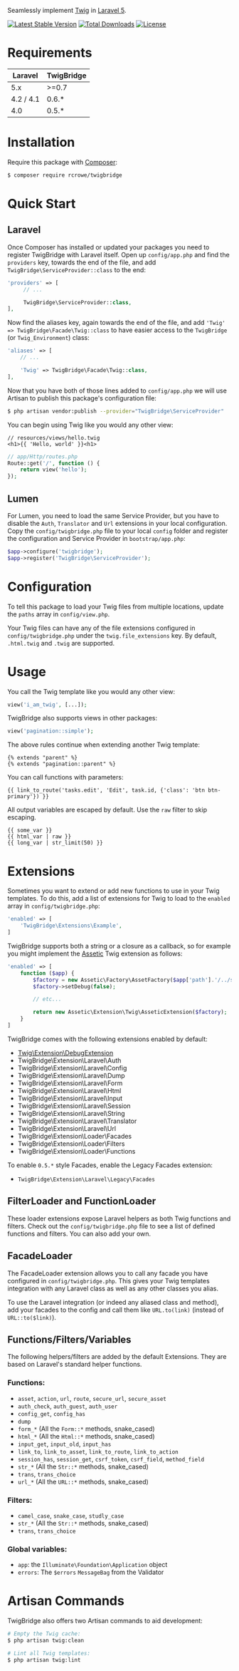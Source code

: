 Seamlessly implement [Twig](https://twig.symfony.com/) in [Laravel 5](https://laravel.com/).

[![Latest Stable Version](https://poser.pugx.org/rcrowe/twigbridge/v/stable.png)](https://packagist.org/packages/rcrowe/twigbridge)
[![Total Downloads](https://poser.pugx.org/rcrowe/twigbridge/downloads.png)](https://packagist.org/packages/rcrowe/twigbridge)
[![License](https://poser.pugx.org/rcrowe/twigbridge/license.png)](https://packagist.org/packages/rcrowe/twigbridge)

# Requirements

| Laravel   | TwigBridge |
| --------- | ---------- |
| 5.x       | >=0.7      |
| 4.2 / 4.1 | 0.6.*      |
| 4.0       | 0.5.*      |

# Installation
Require this package with [Composer](https://getcomposer.org/):

```bash
$ composer require rcrowe/twigbridge
```

# Quick Start

## Laravel
Once Composer has installed or updated your packages you need to register TwigBridge with
Laravel itself. Open up `config/app.php` and find the `providers` key, towards the end of
the file, and add `TwigBridge\ServiceProvider::class` to the end:

```php
'providers' => [
     // ...

     TwigBridge\ServiceProvider::class,
],
```

Now find the aliases key, again towards the end of the file, and add 
`'Twig' => TwigBridge\Facade\Twig::class` to have easier access to the `TwigBridge`
(or `Twig_Environment`) class:

```php
'aliases' => [
    // ...

    'Twig' => TwigBridge\Facade\Twig::class,
],
```

Now that you have both of those lines added to `config/app.php` we will use Artisan to
publish this package's configuration file:

```bash
$ php artisan vendor:publish --provider="TwigBridge\ServiceProvider"
```

You can begin using Twig like you would any other view:

```twig
// resources/views/hello.twig
<h1>{{ 'Hello, world' }}<h1>
```

```php
// app/Http/routes.php
Route::get('/', function () {
    return view('hello');
});
```

## Lumen
For Lumen, you need to load the same Service Provider, but you have to disable the `Auth`,
`Translator` and `Url` extensions in your local configuration. Copy the `config/twigbridge.php`
file to your local `config` folder and register the configuration and Service Provider in
`bootstrap/app.php`:

```php
$app->configure('twigbridge');
$app->register('TwigBridge\ServiceProvider');
```

# Configuration
To tell this package to load your Twig files from multiple locations, update the `paths` array
in `config/view.php`.

Your Twig files can have any of the file extensions configured in `config/twigbridge.php`
under the `twig.file_extensions` key. By default, `.html.twig` and `.twig` are supported.

# Usage
You call the Twig template like you would any other view:

```php
view('i_am_twig', [...]);
```

TwigBridge also supports views in other packages:

```php
view('pagination::simple');
```

The above rules continue when extending another Twig template:

```twig
{% extends "parent" %}
{% extends "pagination::parent" %}
```

You can call functions with parameters:

```twig
{{ link_to_route('tasks.edit', 'Edit', task.id, {'class': 'btn btn-primary'}) }}
```

All output variables are escaped by default. Use the `raw` filter to skip escaping.

```twig
{{ some_var }}
{{ html_var | raw }}
{{ long_var | str_limit(50) }}
```

# Extensions
Sometimes you want to extend or add new functions to use in your Twig templates. To do this,
add a list of extensions for Twig to load to the `enabled` array in `config/twigbridge.php`:

```php
'enabled' => [
    'TwigBridge\Extensions\Example',
]
```

TwigBridge supports both a string or a closure as a callback, so for example you might
implement the [Assetic](https://github.com/kriswallsmith/assetic) Twig extension as
follows:

```php
'enabled' => [
    function ($app) {
        $factory = new Assetic\Factory\AssetFactory($app['path'].'/../some/path/');
        $factory->setDebug(false);

        // etc...

        return new Assetic\Extension\Twig\AsseticExtension($factory);
    }
]
```

TwigBridge comes with the following extensions enabled by default:

- [Twig\Extension\DebugExtension](http://twig.sensiolabs.org/doc/extensions/debug.html)
- TwigBridge\Extension\Laravel\Auth
- TwigBridge\Extension\Laravel\Config
- TwigBridge\Extension\Laravel\Dump
- TwigBridge\Extension\Laravel\Form
- TwigBridge\Extension\Laravel\Html
- TwigBridge\Extension\Laravel\Input
- TwigBridge\Extension\Laravel\Session
- TwigBridge\Extension\Laravel\String
- TwigBridge\Extension\Laravel\Translator
- TwigBridge\Extension\Laravel\Url
- TwigBridge\Extension\Loader\Facades
- TwigBridge\Extension\Loader\Filters
- TwigBridge\Extension\Loader\Functions

To enable `0.5.*` style Facades, enable the Legacy Facades extension:
- `TwigBridge\Extension\Laravel\Legacy\Facades`

## FilterLoader and FunctionLoader

These loader extensions expose Laravel helpers as both Twig functions and filters. Check
out the `config/twigbridge.php` file to see a list of defined functions and filters. You
can also add your own.

## FacadeLoader

The FacadeLoader extension allows you to call any facade you have configured in
`config/twigbridge.php`. This gives your Twig templates integration with any Laravel class
as well as any other classes you alias.

To use the Laravel integration (or indeed any aliased class and method), add your facades
to the config and call them like `URL.to(link)` (instead of `URL::to($link)`).

## Functions/Filters/Variables

The following helpers/filters are added by the default Extensions. They are based on 
Laravel's standard helper functions.

### Functions:
 * `asset`, `action`, `url`, `route`, `secure_url`, `secure_asset`
 * `auth_check`, `auth_guest`, `auth_user`
 * `config_get`, `config_has`
 * `dump`
 * `form_*` (All the `Form::*` methods, snake_cased)
 * `html_*` (All the `Html::*` methods, snake_cased)
 * `input_get`, `input_old`, `input_has`
 * `link_to`, `link_to_asset`, `link_to_route`, `link_to_action`
 * `session_has`, `session_get`, `csrf_token`, `csrf_field`, `method_field`
 * `str_*` (All the `Str::*` methods, snake_cased)
 * `trans`, `trans_choice`
 * `url_*` (All the `URL::*` methods, snake_cased)

### Filters:
 * `camel_case`, `snake_case`, `studly_case`
 * `str_*` (All the `Str::*` methods, snake_cased)
 * `trans`, `trans_choice`

### Global variables:
 * `app`: the `Illuminate\Foundation\Application` object
 * `errors`: The `$errors` `MessageBag` from the Validator

# Artisan Commands

TwigBridge also offers two Artisan commands to aid development:

```bash
# Empty the Twig cache:
$ php artisan twig:clean

# Lint all Twig templates:
$ php artisan twig:lint
```
